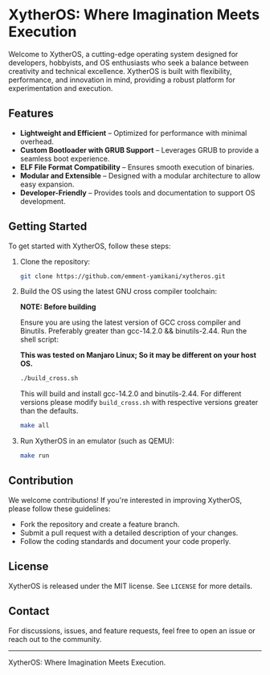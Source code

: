 # XytherOS: Where Imagination Meets Execution

Welcome to XytherOS, a cutting-edge operating system designed for developers, hobbyists, and OS enthusiasts who seek a balance between creativity and technical excellence. XytherOS is built with flexibility, performance, and innovation in mind, providing a robust platform for experimentation and execution.

## Features

- **Lightweight and Efficient** – Optimized for performance with minimal overhead.
- **Custom Bootloader with GRUB Support** – Leverages GRUB to provide a seamless boot experience.
- **ELF File Format Compatibility** – Ensures smooth execution of binaries.
- **Modular and Extensible** – Designed with a modular architecture to allow easy expansion.
- **Developer-Friendly** – Provides tools and documentation to support OS development.

## Getting Started

To get started with XytherOS, follow these steps:

1. Clone the repository:

   ```sh
   git clone https://github.com/emment-yamikani/xytheros.git
   ```

2. Build the OS using the latest GNU cross compiler toolchain:

   **NOTE: Before building**

      Ensure you are using the latest version of GCC cross compiler and Binutils. Preferably greater than gcc-14.2.0 && binutils-2.44. Run the shell script:

      **This was tested on Manjaro Linux; So it may be different on your host OS.**

      ```sh
      ./build_cross.sh
      ```

      This will build and install gcc-14.2.0 and binutils-2.44. For different versions please modify `build_cross.sh` with respective versions greater than the defaults.

      ```sh
      make all
      ```

3. Run XytherOS in an emulator (such as QEMU):

   ```sh
   make run
   ```

## Contribution

We welcome contributions! If you're interested in improving XytherOS, please follow these guidelines:

- Fork the repository and create a feature branch.
- Submit a pull request with a detailed description of your changes.
- Follow the coding standards and document your code properly.

## License

XytherOS is released under the MIT license. See `LICENSE` for more details.

## Contact

For discussions, issues, and feature requests, feel free to open an issue or reach out to the community.

---
XytherOS: Where Imagination Meets Execution.
